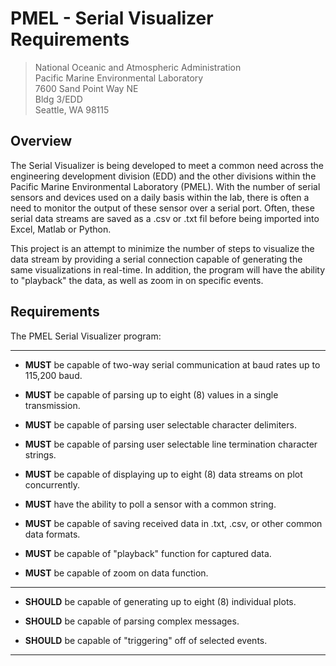 # PMEL - Serial Visualizer Requirements

> National Oceanic and Atmospheric Administration <br>
> Pacific Marine Environmental Laboratory <br>
> 7600 Sand Point Way NE <br>
> Bldg 3/EDD <br>
> Seattle, WA 98115 <br>

## Overview
The Serial Visualizer is being developed to meet a common need across the
engineering development division (EDD) and the other divisions within the Pacific
Marine Environmental Laboratory (PMEL).  With the number of serial sensors and devices used on a daily basis within the lab, there is often a need to monitor
the output of these sensor over a serial port.  Often, these serial data streams
are saved as a .csv or .txt fil before being imported into Excel, Matlab or Python.

This project is an attempt to minimize the number of steps to visualize the data
stream by providing a serial connection capable of generating the same visualizations in real-time.  In addition, the program will have the ability to
"playback" the data, as well as zoom in on specific events.


## Requirements
The PMEL Serial Visualizer program:

-----

* **MUST** be capable of two-way serial communication at baud rates up to 115,200
baud.

* **MUST** be capable of parsing up to eight (8) values in a single transmission.

* **MUST** be capable of parsing user selectable character delimiters.

* **MUST** be capable of parsing user selectable line termination character
strings.

* **MUST** be capable of displaying up to eight (8) data streams on plot
concurrently.

* **MUST** have the ability to poll a sensor with a common string.

* **MUST** be capable of saving received data in .txt, .csv, or other common data formats.

* **MUST** be capable of "playback" function for captured data.

* **MUST** be capable of zoom on data function.

-----

* **SHOULD** be capable of generating up to eight (8) individual plots.

* **SHOULD** be capable of parsing complex messages.

* **SHOULD** be capable of "triggering" off of selected events.


-----
